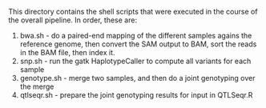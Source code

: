 This directory contains the shell scripts that were executed in the course of the overall
pipeline. In order, these are:

1. bwa.sh - do a paired-end mapping of the different samples agains the reference genome,
   then convert the SAM output to BAM, sort the reads in the BAM file, then index it. 
2. snp.sh - run the gatk HaplotypeCaller to compute all variants for each sample
3. genotype.sh - merge two samples, and then do a joint genotyping over the merge
4. qtlseqr.sh - prepare the joint genotyping results for input in QTLSeqr.R
